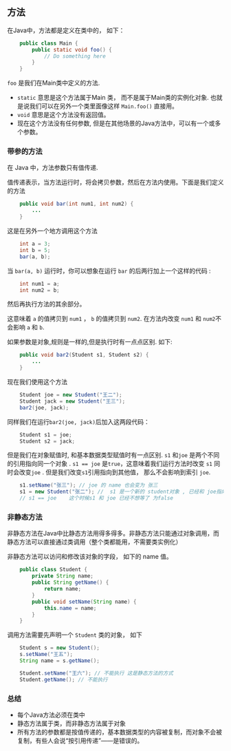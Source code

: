 ## 方法

在Java中，方法都是定义在类中的，  如下：
```java
    public class Main {
        public static void foo() {
            // Do something here
        }
    }
```
`foo` 是我们在Main类中定义的方法. 

- `static` 意思是这个方法属于Main 类， 而不是属于Main类的实例化对象. 也就是说我们可以在另外一个类里面像这样 `Main.foo()` 直接用。
- `void` 意思是这个方法没有返回值。 
- 现在这个方法没有任何参数, 但是在其他场景的Java方法中，可以有一个或多个参数。

### 带参的方法

在 Java 中，方法参数只有值传递.

值传递表示，当方法运行时，将会拷贝参数，然后在方法内使用。下面是我们定义的方法
```java
    public void bar(int num1, int num2) {
        ...
    }
```
这是在另外一个地方调用这个方法
```java
    int a = 3;
    int b = 5;
    bar(a, b);
```
当 `bar(a, b)` 运行时，你可以想象在运行 `bar` 的后两行加上一个这样的代码 :
```java
    int num1 = a;
    int num2 = b;
```
然后再执行方法的其余部分。

这意味着 `a` 的值拷贝到 `num1` ， `b` 的值拷贝到 `num2`. 在方法内改变 `num1` 和 `num2`不会影响 `a` 和 `b`.

如果参数是对象,规则是一样的,但是执行时有一点点区别. 如下:
```java
    public void bar2(Student s1, Student s2) {
        ...
    }
```
现在我们使用这个方法
```java
    Student joe = new Student("王二");
    Student jack = new Student("王三");
    bar2(joe, jack);
```
同样我们在运行`bar2(joe, jack)`后加入这两段代码：
```java
    Student s1 = joe;
    Student s2 = jack;
```
但是我们在对象赋值时, 和基本数据类型赋值时有一点区别. `s1` 和`joe` 是两个不同的引用指向同一个对象 . `s1 == joe` 是`true`，这意味着我们运行方法时改变 `s1` 同时会改变`joe` . 但是我们改变`s1`引用指向到其他值， 那么不会影响到索引 `joe`.
```java
    s1.setName("张三"); // joe 的 name 也会变为 张三 
    s1 = new Student("张二"); //  s1 是一个新的 student对象 , 已经和 joe指向的对象不同了
    // s1 == joe    这个时候s1 和 joe 已经不想等了 为false
```
### 非静态方法

非静态方法在Java中比静态方法用得多得多。非静态方法只能通过对象调用，而静态方法可以直接通过类调用（整个类都能用，不需要类实例化）

非静态方法可以访问和修改该对象的字段， 如下的 name 值。
```java
    public class Student {
        private String name;
        public String getName() {
            return name;
        }
        public void setName(String name) {
            this.name = name;
        }
    }
```
 调用方法需要先声明一个 `Student` 类的对象， 如下
```java
    Student s = new Student();
    s.setName("王五");
    String name = s.getName();

    Student.setName("王六"); // 不能执行 这是静态方法的方式
    Student.getName(); // 不能执行
```
### 总结

- 每个Java方法必须在类中
- 静态方法属于类，而非静态方法属于对象
- 所有方法的参数都是按值传递的，基本数据类型的内容被复制，而对象不会被复制，有些人会说“按引用传递”——是错误的。


